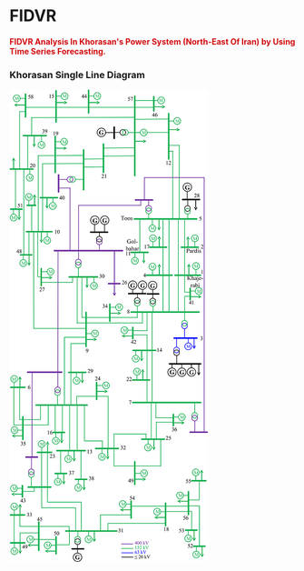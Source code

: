 # FIDVR
#### <font color=drakblue>FIDVR Analysis In Khorasan's Power System (North-East Of Iran) by Using Time Series Forecasting.</font>

### Khorasan Single Line Diagram
![](/Khorasan%202.png "Title: khorasan SLD")
